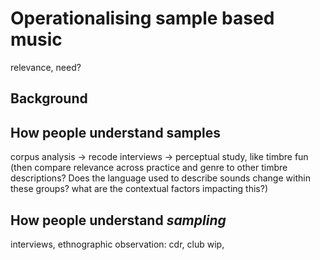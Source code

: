 # Operationalising sample based music

relevance, need? 

## Background

## How people understand samples

corpus analysis -> recode interviews -> perceptual study, like timbre fun (then compare relevance across practice and genre to other timbre descriptions? Does the language used to describe sounds change within these groups? what are the contextual factors impacting this?)

## How people understand *sampling*

interviews, ethnographic observation: cdr, club wip, 

